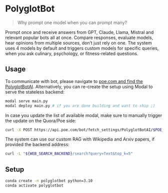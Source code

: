 # PolyglotBot

> Why prompt one model when you can prompt many?

Prompt once and receive answers from GPT, Claude, Llama, Mistral and relevant popular bots all at once.
Compare responses, evaluate models, hear opinions from multiple sources, don’t just rely on one.
The system uses 4 models by default and triggers custom models for specific queries, when you ask culinary, psychology, or fitness-related questions.

## Usage

To communicate with bot, please navigate to [poe.com and find the PolyglotBotAI](https://poe.com/PolyglotBotAI).
Alternatively, you can re-create the setup using Modal to serve the stateless backend:

```sh
modal serve main.py
modal deploy main.py # if you are done building and want to ship ;)
```

In case you update the list of available modal, make sure to manually trigger the update on the Quora/Poe side:

```sh
curl -X POST https://api.poe.com/bot/fetch_settings/PolyglotBotAI/$POE_ACCESS_TOKEN
```

The system can use our custom RAG with Wikipedia and Arxiv papers, if provided the backend address:

```sh
curl -L "${WEB_SEARCH_BACKEND}/search?query=Text&top_k=5"
```

## Setup

```sh
conda create -n polyglotbot python=3.10
conda activate polyglotbot
```
